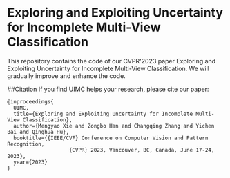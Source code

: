 # Exploring and Exploiting Uncertainty for Incomplete Multi-View Classification
This repository contains the code of our CVPR'2023 paper Exploring and Exploiting Uncertainty for Incomplete Multi-View Classification. We will gradually improve and enhance the code.

##Citation
If you find UIMC helps your research, please cite our paper:
```
@inproceedings{
  UIMC,
  title={Exploring and Exploiting Uncertainty for Incomplete Multi-View Classification},
  author={Mengyao Xie and Zongbo Han and Changqing Zhang and Yichen Bai and Qinghua Hu},
  booktitle={{IEEE/CVF} Conference on Computer Vision and Pattern Recognition,
                    {CVPR} 2023, Vancouver, BC, Canada, June 17-24, 2023},
  year={2023}
}
```
